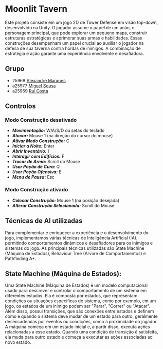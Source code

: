 # Moonlit Tavern
Este projeto consiste em um jogo 2D de Tower Defense em visão top-down, desenvolvido na Unity. O jogador assume o papel de um anão, o personagem principal, que pode explorar um pequeno mapa, construir estruturas estratégicas e aprimorar suas armas e habilidades. Essas construções desempenham um papel crucial ao auxiliar o jogador na defesa de sua taverna contra hordas de inimigos. A combinação de estratégia e ação garante uma experiência envolvente e desafiadora.

## Grupo

- 25968 [Alexandre Marques](https://github.com/Alexmarques11)
- a25977 [Miguel Sousa](https://github.com/MiguelVS2004)
- a25959 [Rui Costa](https://github.com/Rui2117)

## Controlos
### Modo Construção desativado
- ***Movimentação:*** W/A/S/D ou setas do teclado
- ***Atacar:*** Mouse 1 (na direção do cursor do mouse)
- ***Ativar Modo Construção:*** C
- ***Iniciar a Noite:*** Enter
- ***Abrir Inventário:*** I
- ***Interagir com Edifícios:*** F
- ***Trocar de Arma:*** Scroll do Mouse
- ***Usar Poção de Cura:*** Q
- ***Usar Poção Ofensiva:*** E
- ***Menu de Pausa:*** Esc
### Modo Construção ativado
- ***Colocar Construção:*** Mouse 1 (na posição desejada)
- ***Alterar Construção Selecionada:*** Scroll do Mouse

## Técnicas de AI utilizadas
Para complementar e enriquecer a experiência e o desenvolvimento do jogo, implementamos várias técnicas de Inteligência Artificial (IA), permitindo comportamentos dinâmicos e desafiadores para os inimigos e sistemas do jogo. As principais técnicas utilizadas são State Machine (Máquina de Estados), Behaviour Tree (Árvore de Comportamentos) e Pathfinding A*.

## State Machine (Máquina de Estados):
Uma State Machine (Máquina de Estados) é um modelo computacional usado para descrever e controlar o comportamento de um sistema em diferentes estados. Ela é composta por estados, que representam condições ou situações específicas do sistema, como por exemplo, em um jogo, os estados de um inimigo podem ser "Parar", "Correr" ou "Atacar". Além disso, possui transições, que são conexões entre estados e definem como e quando o sistema deve mudar de um estado para outro, geralmente desencadeadas por eventos ou condições, como a proximidade do jogador. A máquina começa em um estado inicial e, a partir disso, executa ações relacionadas a esse estado. Quando uma condição de transição é satisfeita, ela muda para outro estado e começa a executar as ações associadas ao novo estado.

  
  
